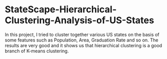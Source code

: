 # StateScape-Hierarchical-Clustering-Analysis-of-US-States
In this project, I tried to cluster together various US states on the basis of some features such as Population, Area, Graduation Rate and so on. The results are very good and it shows us that hierarchical clustering is a good branch of K-means clustering.
